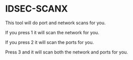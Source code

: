 # IDSEC-SCANX
This tool will do port and network scans for you.

If you press 1 it will scan the network for you.

If you press 2 it will scan the ports for you.

Press 3 and it will scan both the network and ports for you.
